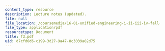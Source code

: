 ```yaml
---
content_type: resource
description: Lecture notes (updated).
file: null
file_location: /coursemedia/16-01-unified-engineering-i-ii-iii-iv-fall-2005-spring-2006/d7cfd6d6c1993d279a478c3039a82d75_f3.pdf
file_type: application/pdf
resourcetype: Document
title: f3.pdf
uid: d7cfd6d6-c199-3d27-9a47-8c3039a82d75
---
```


